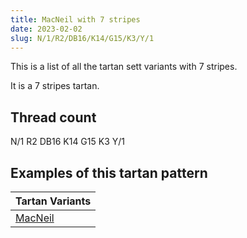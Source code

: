 ```yaml
---
title: MacNeil with 7 stripes
date: 2023-02-02
slug: N/1/R2/DB16/K14/G15/K3/Y/1
---
```

This is a list of all the tartan sett variants with 7 stripes.

It is a 7 stripes tartan.


## Thread count
N/1 R2 DB16 K14 G15 K3 Y/1

## Examples of this tartan pattern

| Tartan Variants |
|---------------|
| [MacNeil](/variants/n/1/r2/db16/k14/g15/k3/y/1-db000064-g004c00-k000000-nd0d0d0-rc80000-yffff00)||
